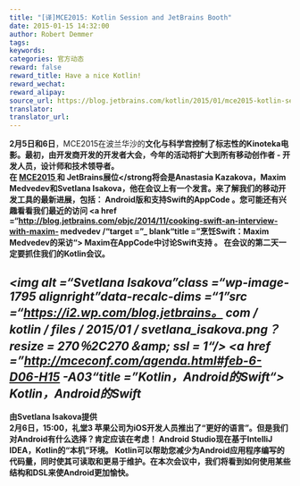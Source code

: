 ```yaml
---
title: "[译]MCE2015: Kotlin Session and JetBrains Booth"
date: 2015-01-15 14:32:00
author: Robert Demmer
tags:
keywords:
categories: 官方动态
reward: false
reward_title: Have a nice Kotlin!
reward_wechat:
reward_alipay:
source_url: https://blog.jetbrains.com/kotlin/2015/01/mce2015-kotlin-session-and-jetbrains-booth/
translator:
translator_url:
---
```


<strong> 2月5日和6日</strong>，MCE2015在波兰华沙的<strong>文化与科学宫控制了标志性的Kinoteka电影。最初，由开发商开发的开发者大会，今年的活动将扩大到所有移动创作者 - 开发人员，设计师和技术领导者。
<span id =“more-1792”> </span> <br/>
在<strong> <a href="http://mceconf.com/" target="_blank" title="MCE2015官方网站"> MCE2015 </a> </strong>和<strong> JetBrains展位</strong将会是Anastasia Kazakova，Maxim Medvedev和Svetlana Isakova，他在会议上有一个发言。来了解我们的移动开发工具的最新进展，包括：<strong> Android版</strong>和<strong>支持Swift的AppCode </strong>。您可能还有兴趣看看我们最近的访问<strong> <a href =“http://blog.jetbrains.com/objc/2014/11/cooking-swift-an-interview-with-maxim- medvedev /“target =”_ blank“title =”烹饪Swift：Maxim Medvedev的采访“> Maxim在AppCode中讨论Swift支持</a> </strong>。
在会议的第二天一定要抓住我们的Kotlin会议。
## <strong> <em> <img alt =“Svetlana Isakova”class =“wp-image-1795 alignright”data-recalc-dims =“1”src =“https://i2.wp.com/blog.jetbrains。 com / kotlin / files / 2015/01 / svetlana_isakova.png？resize = 270％2C270＆amp; ssl = 1“/> <a href =”http://mceconf.com/agenda.html#feb-6-D06-H15 -A03“title =”Kotlin，Android的Swift“> Kotlin，Android的Swift </a> </em> </strong>

<strong>由Svetlana Isakova提供</strong> <br/>
<strong> 2月6日，15:00，礼堂3 </strong>
苹果公司为iOS开发人员推出了“更好的语言”。但是我们对Android有什么选择？肯定应该在考虑！ Android Studio现在基于IntelliJ IDEA，Kotlin的“本机”环境。
Kotlin可以帮助您减少为Android应用程序编写的代码量，同时使其可读取和更易于维护。在本次会议中，我们将看到如何使用某些结构和DSL来使Android更加愉快。
